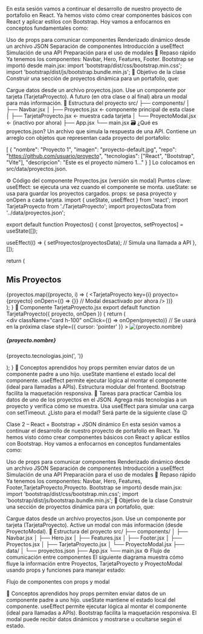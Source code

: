 En esta sesión vamos a continuar el desarrollo de nuestro proyecto de portafolio en React. Ya hemos visto cómo crear componentes básicos con React y aplicar estilos con Bootstrap. Hoy vamos a enfocarnos en conceptos fundamentales como:

Uso de props para comunicar componentes
Renderizado dinámico desde un archivo JSON
Separación de componentes
Introducción a useEffect
Simulación de una API
Preparación para el uso de modales
🔁 Repaso rápido
Ya tenemos los componentes: Navbar, Hero, Features, Footer.
Bootstrap se importó desde main.jsx:
import 'bootstrap/dist/css/bootstrap.min.css';
import 'bootstrap/dist/js/bootstrap.bundle.min.js';
🎯 Objetivo de la clase
Construir una sección de proyectos dinámica para un portafolio, que:

Cargue datos desde un archivo proyectos.json.
Use un componente por tarjeta (TarjetaProyecto).
A futuro (en otra clase o al final) abra un modal para más información.
🧱 Estructura del proyecto
src/
├── components/
│   ├── Navbar.jsx
│   ├── Proyectos.jsx ← componente principal de esta clase
│   ├── TarjetaProyecto.jsx ← muestra cada tarjeta
│   └── ProyectoModal.jsx ← (inactivo por ahora)
├── App.jsx
└── main.jsx
🗃️ ¿Qué es proyectos.json?
Un archivo que simula la respuesta de una API. Contiene un arreglo con objetos que representan cada proyecto del portafolio:

[
  {
    "nombre": "Proyecto 1",
    "imagen": "proyecto-default.jpg",
    "repo": "https://github.com/usuario/proyecto",
    "tecnologias": ["React", "Bootstrap", "Vite"],
    "descripcion": "Este es el proyecto número 1..."
  }
]
Lo colocamos en src/data/proyectos.json.

⚙️ Código del componente Proyectos.jsx (versión sin modal)
Puntos clave:
useEffect: se ejecuta una vez cuando el componente se monta.
useState: se usa para guardar los proyectos cargados.
props: se pasa proyecto y onOpen a cada tarjeta.
import { useState, useEffect } from 'react';
import TarjetaProyecto from './TarjetaProyecto';
import proyectosData from '../data/proyectos.json';

export default function Proyectos() {
  const [proyectos, setProyectos] = useState([]);

  useEffect(() => {
    setProyectos(proyectosData); // Simula una llamada a API
  }, []);

  return (
    <section className="container py-5">
      <h2 className="text-center mb-4">Mis Proyectos</h2>
      <div className="row">
        {proyectos.map((proyecto, i) => (
          <TarjetaProyecto
            key={i}
            proyecto={proyecto}
            onOpen={() => {}} // Modal desactivado por ahora
          />
        ))}
      </div>
    </section>
  );
}
🧩 Componente TarjetaProyecto.jsx
export default function TarjetaProyecto({ proyecto, onOpen }) {
  return (
    <div className="col-md-4 mb-4">
      <div
        className="card h-100"
        onClick={() => onOpen(proyecto)} // Se usará en la próxima clase
        style={{ cursor: 'pointer' }}
      >
        <img src={proyecto.imagen} className="card-img-top" alt={proyecto.nombre} />
        <div className="card-body">
          <h5 className="card-title">{proyecto.nombre}</h5>
          <p className="card-text">{proyecto.tecnologias.join(', ')}</p>
        </div>
      </div>
    </div>
  );
}
🧠 Conceptos aprendidos hoy
props permiten enviar datos de un componente padre a uno hijo.
useState mantiene el estado local del componente.
useEffect permite ejecutar lógica al montar el componente (ideal para llamadas a APIs).
Estructura modular del frontend.
Bootstrap facilita la maquetación responsiva.
🧪 Tareas para practicar
Cambia los datos de uno de los proyectos en el JSON.
Agrega más tecnologías a un proyecto y verifica cómo se muestra.
Usa useEffect para simular una carga con setTimeout.
¿Listo para el modal? Será parte de la siguiente clase 😉

Clase 2 – React + Bootstrap + JSON dinámico
En esta sesión vamos a continuar el desarrollo de nuestro proyecto de portafolio en React. Ya hemos visto cómo crear componentes básicos con React y aplicar estilos con Bootstrap. Hoy vamos a enfocarnos en conceptos fundamentales como:

Uso de props para comunicar componentes
Renderizado dinámico desde un archivo JSON
Separación de componentes
Introducción a useEffect
Simulación de una API
Preparación para el uso de modales
🔁 Repaso rápido
Ya tenemos los componentes: Navbar, Hero, Features, Footer,TarjetaProyecto,Proyecto.
Bootstrap se importó desde main.jsx:
import 'bootstrap/dist/css/bootstrap.min.css';
import 'bootstrap/dist/js/bootstrap.bundle.min.js';
🎯 Objetivo de la clase
Construir una sección de proyectos dinámica para un portafolio, que:

Cargue datos desde un archivo proyectos.json.
Use un componente por tarjeta (TarjetaProyecto).
Active un modal con más información (desde ProyectoModal).
🧱 Estructura del proyecto
src/
├── components/
│   ├── Navbar.jsx
│   ├── Hero.jsx
│   ├── Features.jsx
│   ├── Footer.jsx
│   ├── Proyectos.jsx
│   ├── TarjetaProyecto.jsx
│   └── ProyectoModal.jsx
├── data/
│   └── proyectos.json
├── App.jsx
└── main.jsx
⚙️ Flujo de comunicación entre componentes
El siguiente diagrama muestra cómo fluye la información entre Proyectos, TarjetaProyecto y ProyectoModal usando props y funciones para manejar estado:

Flujo de componentes con props y modal

🧠 Conceptos aprendidos hoy
props permiten enviar datos de un componente padre a uno hijo.
useState mantiene el estado local del componente.
useEffect permite ejecutar lógica al montar el componente (ideal para llamadas a APIs).
Bootstrap facilita la maquetación responsiva.
El modal puede recibir datos dinámicos y mostrarse u ocultarse según el estado.